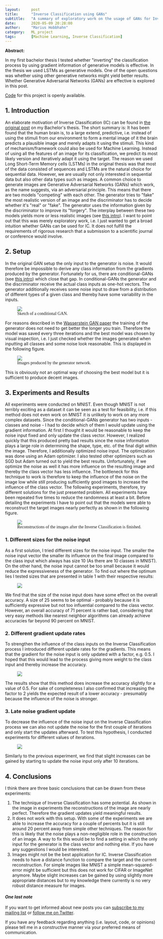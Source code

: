 ```yaml
---
layout:     post
title:      "Inverse Classification using GANs"
subtitle:   "A summary of exploratory work on the usage of GANs for Inverse Classification"
date:       2020-05-09 20:28:00
author:     "Marius Hobbhahn"
category:   ML_project
tags:       [Machine Learning, Inverse Classification]
---
```


**Abstract:**

In my first bachelor thesis I tested whether "inverting" the classification process by using gradient information of generative models is effective. In the thesis we used LSTMs as generative models. One of the open questions was whether using other generative networks might yield better results. Whether Generative Adversarial Networks (GANs) are effective is explored in this post.

<a href='https://github.com/mariushobbhahn/InverseClassification_GANs'>Code</a> for this project is openly available.

## **1. Introduction**

An elaborate motivation of Inverse Classification (IC) can be found in <a href='https://mariushobbhahn.github.io/2019-10-20-Inverse_Classification_using_generative_models/'>the original post</a> on my Bachelor's thesis. The short summary is: It has been found that the human brain is, to a large extend, predictive, i.e. instead of using the stimuli from our environment to form a mental image of it the brain predicts a plausible image and merely adapts it using the stimuli. This kind of mechanism/framework could also be used for Machine Learning. Instead of using all the features of an image for its classification, we predict its most likely version and iteratively adapt it using the target. The reason we used Long Short-Term Memory cells (LSTMs) in the original thesis was that most of the data consisted of sequences and LSTMs are the natural choice for sequential data. However, we are usually not only interested in sequential data but also other data types such as images. A common choice to generate images are Generative Adversarial Networks (GANs) which work, as the name suggests, via an adversarial principle. This means that there are two models "competing" with each other. The generator tries to "fake" the most realistic version of an image and the discriminator has to decide whether it's "real" or "fake". The generator uses the information given by the discriminator to improve its "forgery". The interplay between these two models yields more or less realistic images (see <a href='https://machinelearningmastery.com/what-are-generative-adversarial-networks-gans/'>this intro</a>). I want to point out that this was merely exploratory work, i.e. I just wanted to get a broad intuition whether GANs can be used for IC. It does not fulfill the requirements of rigorous research that a submission to a scientific journal or conference would involve.

## **2. Setup**

In the original GAN setup the only input to the generator is noise. It would therefore be impossible to derive any class information from the gradients produced by the generator. Fortunately for us, there are conditional-GANs (see <a href='https://medium.com/datadriveninvestor/an-introduction-to-conditional-gans-cgans-727d1f5bb011'>this intro</a>) which close that gap. In conditional-GANs the generator and the discriminator receive the actual class inputs as one-hot vectors. The generator additionally receives some noise input to draw from a distribution of different types of a given class and thereby have some variability in the inputs.

<figure>
  <img src="/img/IC_GANs/conditional-GAN_sketch.png"/>
  <figcaption><span style="font-family:Papyrus; font-size:1em;">Sketch of a conditional GAN.</span></figcaption>
</figure>

For reasons described in the <a href='https://arxiv.org/pdf/1701.07875.pdf'>Wasserstein GAN paper</a> the training of the generator does not need to get better the longer you train. Therefore the model was saved every three iterations and the best model was chosen by visual inspection, i.e. I just checked whether the images generated when inputting all classes and some noise look reasonable. This is displayed in the following figure.

<figure>
  <img src="/img/IC_GANs/G_epoch24_nz50_n02.png"/>
  <figcaption><span style="font-family:Papyrus; font-size:1em;">Images produced by the generator network.</span></figcaption>
</figure>

This is obviously not an optimal way of choosing the best model but it is sufficient to produce decent images.

## **3. Experiments and Results**

All experiments were conducted on MNIST. Even though MNIST is not terribly exciting as a dataset it can be seen as a test for feasibility, i.e. if this method does not even work on MNIST it is unlikely to work on any more complex datasets. Since the conditional-GANs generator has two inputs - classes and noise - I had to decide which of them I would update using the gradient information. At first I thought it would be reasonable to keep the noise input fixed and only update the class vector. However, I realized quickly that this produced pretty bad results since the noise information plays a large role in determining the shape, type, etc. of the final digit within the image. Therefore, I additionally optimized noise input. The optimization was done using an Adam optimizer. I also tested other optimizers such as SGD but Adam turned out to yield the best results. Unfortunately, if we optimize the noise as well it has more influence on the resulting image and thereby the class vector has less influence. The bottleneck for this technique to work is therefore to keep the influence of the noise on the image low while still producing sufficiently good images to increase the influence of the class vector. The following experiments, therefore, try different solutions for the just presented problem. All experiments have been repeated five times to reduce the randomness at least a bit. Before detailing the experiments I have to point out that the models were able to reconstruct the target images nearly perfectly as shown in the following figure.

<figure>
  <img src="/img/IC_GANs/Reconstruction_sample.png"/>
  <figcaption><span style="font-family:Papyrus; font-size:1em;">Reconstructions of the images after the Inverse Classification is finished.</span></figcaption>
</figure>

### 1. Different sizes for the noise input

As a first solution, I tried different sizes for the noise input. The smaller the noise input vector the smaller its influence on the final image compared to the class input which always has size 10 (As there are 10 classes in MNIST). On the other hand, the noise input cannot be too small because it would reduce the expressiveness of the generator. To find out where the optimum lies I tested sizes that are presented in table 1 with their respective results:

<figure>
  <img src="/img/IC_GANs/Exp1_results.png"/>
</figure>

We find that the size of the noise input does have some effect on the overall accuracy. A size of 25 seems to be optimal - probably because it is sufficiently expressive but not too influential compared to the class vector. However, an overall accuracy of 71 percent is rather bad, considering that very easy methods like nearest neighbor algorithms can already achieve accuracies far beyond 90 percent on MNIST.

### 2. Different gradient update rates

To strengthen the influence of the class inputs on the Inverse Classification process I introduced different update rates for the gradients. This means that the gradient for the noise input is only updated with a factor, e.g. 0.5. I hoped that this would lead to the process giving more weight to the class input and thereby increase the accuracy.

<figure>
  <img src="/img/IC_GANs/Exp2_results.png"/>
</figure>

The results show that this method does increase the accuracy slightly for a value of 0.5. For sake of completeness I also confirmed that increasing the factor to 2 yields the expected result of a lower accuracy - presumably because the influence of the noise is stronger.

### 3. Late noise gradient update

To decrease the influence of the noise input on the Inverse Classification process we can also not update the noise for the first couple of iterations and only start the updates afterward. To test this hypothesis, I conducted experiments for different values of iterations.

<figure>
  <img src="/img/IC_GANs/Exp3_results.png"/>
</figure>

Similarly to the previous experiment, we find that slight increases can be gained by starting to update the noise input only after 10 iterations.

## **4. Conclusions**

I think there are three basic conclusions that can be drawn from these experiments:
1. The technique of Inverse Classification has some potential. As shown in the image in experiments the reconstructions of the image are nearly perfect. Therefore the gradient updates yield meaningful results.
2. It does not work with this setup. With some of the experiments we are able to increase the accuracy for a couple of percents but it is still around 20 percent away from simple other techniques. The reason for this is likely that the noise plays a non-negligible role in the construction of an image. A way to fix this would be to find a setting in which the only input for the generator is the class vector and nothing else. If you have any suggestions I would be interested.
3. Images might not be the best application for IC. Inverse Classification needs to have a distance function to compare the target and the current reconstruction. For simple images like MNIST a simple mean-squared-error might be sufficient but this does not work for CIFAR or ImageNet anymore. Maybe slight increases can be gained by using slightly more appropriate distances but to my knowledge there currently is no very robust distance measure for images.

#### ***One last note***

If you want to get informed about new posts you can <a href='http://www.mariushobbhahn.com/subscribe/'>subscribe to my mailing list</a> or <a href='https://twitter.com/MariusHobbhahn'>follow me on Twitter</a>.

If you have any feedback regarding anything (i.e. layout, code, or opinions) please tell me in a constructive manner via your preferred means of communication.

